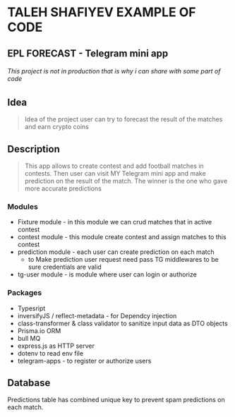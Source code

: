 # TALEH SHAFIYEV EXAMPLE OF CODE

## EPL FORECAST - Telegram mini app

###### This project is not in production that is why i can share with some part of code

## Idea

> Idea of the project user can try to forecast the result of the matches and earn crypto coins

## Description

> This app allows to create contest and add football matches in contests.
> Then user can visit MY Telegram mini app and make prediction on the result of the match.
> The winner is the one who gave more accurate predictions

### Modules

- Fixture module - in this module we can crud matches that in active contest
- contest module - this module create contest and assign matches to this contest
- prediction module - each user can create prediction on each match
  - to Make prediction user request need pass TG middlewares to be sure credentials are valid
- tg-user module - is module where user can login or authorize

### Packages

- Typesript
- inversifyJS / reflect-metadata - for Dependcy injection
- class-transformer & class validator to sanitize input data as DTO objects
- Prisma.io ORM
- bull MQ
- express.js as HTTP server
- dotenv to read env file
- telegram-apps - to register or authorize users

## Database

Predictions table has combined unique key to prevent spam predictions on each match.
